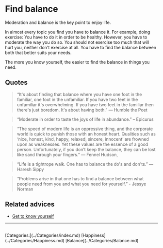 # Find balance

Moderation and balance is the key point to enjoy life.

In almost every topic you find you have to balance it. For example, doing exercise: You have to do it in order to be healthy. However, you have to moderate the way you do so. You should not exercise too much that will hurt you, neither don't exercise at all. You have to find the balance between both that better suits your needs.

The more you know yourself, the easier to find the balance in things you need.

## Quotes

> “It's about finding that balance where you have one foot in the familiar, one foot in the unfamiliar. If you have two feet in the unfamiliar it's overwhelming. If you have two feet in the familiar then there's just boredom. It's about having both.” ― Humble the Poet

> “Moderate in order to taste the joys of life in abundance.” – Epicurus

> “The speed of modern life is an oppressive thing, and the corporate world is quick to punish those with an honest heart. Qualities such as ‘nice, honest, kind, happy, relaxed, sincere, innocent’ are frowned upon as weaknesses. Yet these values are the essence of a good person. Unfortunately, if you don’t keep the balance, they can be lost like sand through your fingers.” ― Fennel Hudson,

> “Life is a tightrope walk. One has to balance the do's and don'ts.” ― Haresh Sippy

> “Problems arise in that one has to find a balance between what people need from you and what you need for yourself.” - Jessye Norman

## Related advices

- [Get to know yourself](../Get%20to%20know%20yourself/index.md)
<hr/><br/>[Categories:](../Categories/index.md) [Happiness](../Categories/Happiness.md) [Balance](../Categories/Balance.md)